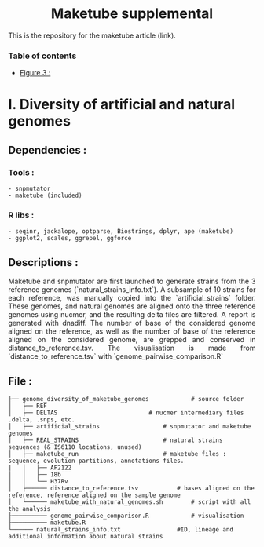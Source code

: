 <h1 align="center"> Maketube supplemental </h1>

This is the repository for the maketube article (link).

### Table of contents

<!--ts-->
-  [Figure 3 : ](#genome_diversity_tag)


# <a name="genome_diversity_tag"></a> I. Diversity of artificial and natural genomes

## Dependencies :

### Tools : 
	- snpmutator
	- maketube (included)

### R libs :
	- seqinr, jackalope, optparse, Biostrings, dplyr, ape (maketube)
	- ggplot2, scales, ggrepel, ggforce

## Descriptions :

<p align="justify">
Maketube and snpmutator are first launched to generate strains from the 3 reference genomes (`natural_strains_info.txt`).
A subsample of 10 strains for each reference, was manually copied into the `artificial_strains` folder.
These genomes, and natural genomes are aligned onto the three reference genomes using nucmer, and the resulting delta files are filtered. A report is generated with dnadiff.
The number of base of the considered genome aligned on the reference, as well as the number of base of the reference aligned on the considered genome, are grepped and conserved in distance_to_reference.tsv.
The visualisation is made from `distance_to_reference.tsv` with `genome_pairwise_comparison.R`
</p>

## File :
```
├── genome_diversity_of_maketube_genomes			# source folder
│   ├── REF
│   ├── DELTAS							# nucmer intermediary files .delta, .snps, etc.
│   ├── artificial_strains					# snpmutator and maketube genomes
│   ├── REAL_STRAINS						# natural strains sequences (& IS6110 locations, unused)
│   ├── maketube_run						# maketube files : sequence, evolution partitions, annotations files. 
|   │   ├── AF2122
│   │   ├── 18b
│   │   └── H37Rv
│   ├────── distance_to_reference.tsv			# bases aligned on the reference, reference aligned on the sample genome
│   └────── maketube_with_natural_genomes.sh		# script with all the analysis
├────────── genome_pairwise_comparison.R			# visualisation
├────────── maketube.R
└────── natural_strains_info.txt				#ID, lineage and additional information about natural strains
```


